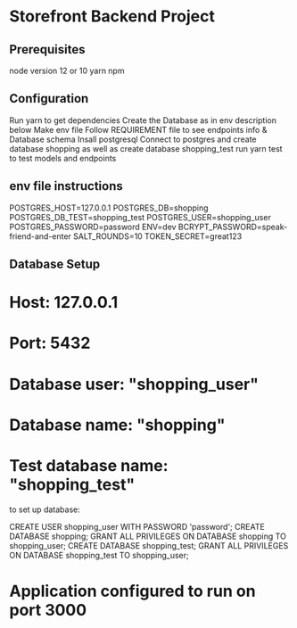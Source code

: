 # Storefront Backend Project

## Prerequisites

node version 12 or 10
yarn
npm

## Configuration

Run yarn to get dependencies
Create the Database as in env description below
Make env file
Follow REQUIREMENT file to see endpoints info & Database schema
Insall postgresql
Connect to postgres and create database shopping as well as create database shopping_test
run yarn test to test models and endpoints

## env file instructions

POSTGRES_HOST=127.0.0.1
POSTGRES_DB=shopping
POSTGRES_DB_TEST=shopping_test
POSTGRES_USER=shopping_user
POSTGRES_PASSWORD=password
ENV=dev
BCRYPT_PASSWORD=speak-friend-and-enter
SALT_ROUNDS=10
TOKEN_SECRET=great123

## Database Setup

# Host: 127.0.0.1 
# Port: 5432 
# Database user: "shopping_user" 
# Database name: "shopping" 
# Test database name: "shopping_test"

to set up database:

CREATE USER shopping_user WITH PASSWORD 'password'; CREATE DATABASE shopping; GRANT ALL PRIVILEGES ON DATABASE shopping TO shopping_user; CREATE DATABASE shopping_test; GRANT ALL PRIVILEGES ON DATABASE shopping_test TO shopping_user;

# Application configured to run on port 3000
